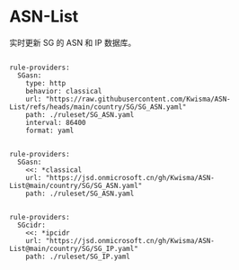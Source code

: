 
# ASN-List

实时更新 SG 的 ASN 和 IP 数据库。

<pre><code class="language-javascript">
rule-providers:
  SGasn:
    type: http
    behavior: classical
    url: "https://raw.githubusercontent.com/Kwisma/ASN-List/refs/heads/main/country/SG/SG_ASN.yaml"
    path: ./ruleset/SG_ASN.yaml
    interval: 86400
    format: yaml
</code></pre>

<pre><code class="language-javascript">
rule-providers:
  SGasn:
    <<: *classical
    url: "https://jsd.onmicrosoft.cn/gh/Kwisma/ASN-List@main/country/SG/SG_ASN.yaml"
    path: ./ruleset/SG_ASN.yaml
</code></pre>

<pre><code class="language-javascript">
rule-providers:
  SGcidr:
    <<: *ipcidr
    url: "https://jsd.onmicrosoft.cn/gh/Kwisma/ASN-List@main/country/SG/SG_IP.yaml"
    path: ./ruleset/SG_IP.yaml
</code></pre>